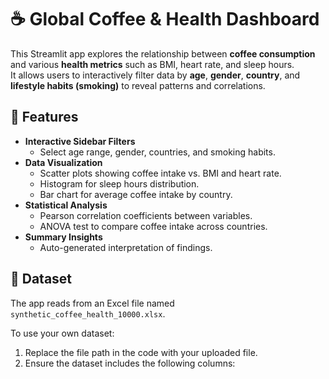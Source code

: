 # ☕ Global Coffee & Health Dashboard

This Streamlit app explores the relationship between **coffee consumption** and various **health metrics** such as BMI, heart rate, and sleep hours.  
It allows users to interactively filter data by **age**, **gender**, **country**, and **lifestyle habits (smoking)** to reveal patterns and correlations.


## 🚀 Features

- **Interactive Sidebar Filters**
  - Select age range, gender, countries, and smoking habits.
- **Data Visualization**
  - Scatter plots showing coffee intake vs. BMI and heart rate.
  - Histogram for sleep hours distribution.
  - Bar chart for average coffee intake by country.
- **Statistical Analysis**
  - Pearson correlation coefficients between variables.
  - ANOVA test to compare coffee intake across countries.
- **Summary Insights**
  - Auto-generated interpretation of findings.

## 🧠 Dataset

The app reads from an Excel file named `synthetic_coffee_health_10000.xlsx`.

To use your own dataset:
1. Replace the file path in the code with your uploaded file.
2. Ensure the dataset includes the following columns:
